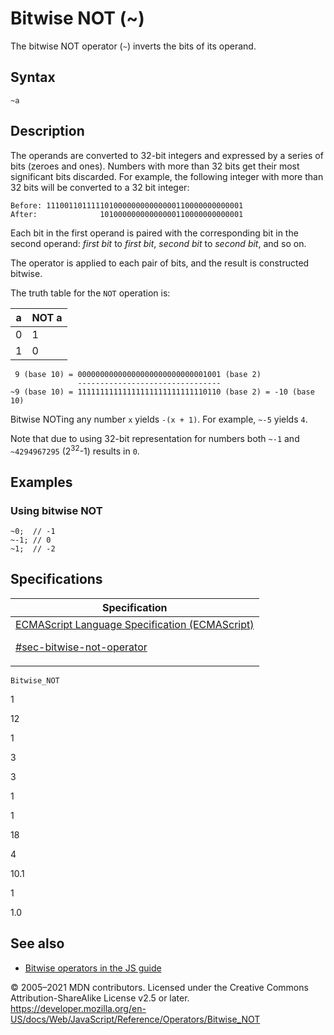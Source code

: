 # Bitwise NOT (~)

The bitwise NOT operator (`~`) inverts the bits of its operand.

## Syntax

    ~a

## Description

The operands are converted to 32-bit integers and expressed by a series of bits (zeroes and ones). Numbers with more than 32 bits get their most significant bits discarded. For example, the following integer with more than 32 bits will be converted to a 32 bit integer:

    Before: 11100110111110100000000000000110000000000001
    After:              10100000000000000110000000000001

Each bit in the first operand is paired with the corresponding bit in the second operand: _first bit_ to _first bit_, _second bit_ to _second bit_, and so on.

The operator is applied to each pair of bits, and the result is constructed bitwise.

The truth table for the `NOT` operation is:

<table>
<thead>
<tr class="header">
<th>a</th>
<th>NOT a</th>
</tr>
</thead>
<tbody>
<tr class="odd">
<td>0</td>
<td>1</td>
</tr>
<tr class="even">
<td>1</td>
<td>0</td>
</tr>
</tbody>
</table>

     9 (base 10) = 00000000000000000000000000001001 (base 2)
                   --------------------------------
    ~9 (base 10) = 11111111111111111111111111110110 (base 2) = -10 (base 10)

Bitwise NOTing any number `x` yields `-(x + 1)`. For example, `~-5` yields `4`.

Note that due to using 32-bit representation for numbers both `~-1` and `~4294967295` (2<sup>32</sup>-1) results in `0`.

## Examples

### Using bitwise NOT

    ~0;  // -1
    ~-1; // 0
    ~1;  // -2

## Specifications

<table>
<thead>
<tr class="header">
<th>Specification</th>
</tr>
</thead>
<tbody>
<tr class="odd">
<td>
<a href="https://tc39.es/ecma262/#sec-bitwise-not-operator">ECMAScript Language Specification (ECMAScript)
<br/>

<span class="small">#sec-bitwise-not-operator</span>
</a>
</td>
</tr>
</tbody>
</table>

`Bitwise_NOT`

1

12

1

3

3

1

1

18

4

10.1

1

1.0

## See also

-   [Bitwise operators in the JS guide](https://developer.mozilla.org/en-US/docs/Web/JavaScript/Guide/Expressions_and_Operators#bitwise)

© 2005–2021 MDN contributors.
Licensed under the Creative Commons Attribution-ShareAlike License v2.5 or later.
<a href="https://developer.mozilla.org/en-US/docs/Web/JavaScript/Reference/Operators/Bitwise_NOT" class="_attribution-link">https://developer.mozilla.org/en-US/docs/Web/JavaScript/Reference/Operators/Bitwise_NOT</a>
